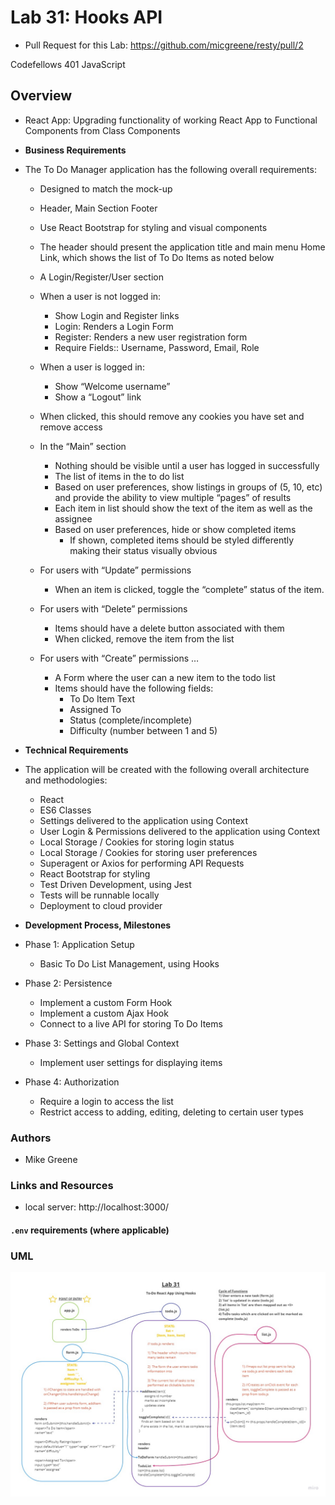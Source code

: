 # Lab 31: Hooks API

- Pull Request for this Lab: https://github.com/micgreene/resty/pull/2

Codefellows 401 JavaScript

## Overview

- React App: Upgrading functionality of working React App to Functional Components from Class Components

- **Business Requirements**

- The To Do Manager application has the following overall requirements:

  - Designed to match the mock-up
  - Header, Main Section Footer
  - Use React Bootstrap for styling and visual components
  - The header should present the application title and main menu Home Link, which shows the list of To Do Items as noted below
  
  - A Login/Register/User section
  - When a user is not logged in:
    - Show Login and Register links
    - Login: Renders a Login Form
    - Register: Renders a new user registration form
    - Require Fields:: Username, Password, Email, Role
  
  - When a user is logged in:
    - Show “Welcome username”
    - Show a “Logout” link
  - When clicked, this should remove any cookies you have set and remove access

  - In the “Main” section
    - Nothing should be visible until a user has logged in successfully
    - The list of items in the to do list
    - Based on user preferences, show listings in groups of (5, 10, etc) and provide the ability to view multiple “pages” of results
    - Each item in list should show the text of the item as well as the assignee
    - Based on user preferences, hide or show completed items
      - If shown, completed items should be styled differently making their status visually obvious

  - For users with “Update” permissions
    - When an item is clicked, toggle the “complete” status of the item.

  - For users with “Delete” permissions
    - Items should have a delete button associated with them
    - When clicked, remove the item from the list

  - For users with “Create” permissions …
    - A Form where the user can a new item to the todo list
    - Items should have the following fields:
      - To Do Item Text
      - Assigned To
      - Status (complete/incomplete)
      - Difficulty (number between 1 and 5)

- **Technical Requirements**

- The application will be created with the following overall architecture and methodologies:
  - React
  - ES6 Classes
  - Settings delivered to the application using Context
  - User Login & Permissions delivered to the application using Context
  - Local Storage / Cookies for storing login status
  - Local Storage / Cookies for storing user preferences
  - Superagent or Axios for performing API Requests
  - React Bootstrap for styling
  - Test Driven Development, using Jest
  - Tests will be runnable locally
  - Deployment to cloud provider

- **Development Process, Milestones**
- Phase 1: Application Setup
  - Basic To Do List Management, using Hooks

- Phase 2: Persistence
  - Implement a custom Form Hook
  - Implement a custom Ajax Hook
  - Connect to a live API for storing To Do Items

- Phase 3: Settings and Global Context
  - Implement user settings for displaying items

- Phase 4: Authorization
  - Require a login to access the list
  - Restrict access to adding, editing, deleting to certain user types

### Authors

- Mike Greene

### Links and Resources

- local server: http://localhost:3000/

#### `.env` requirements (where applicable)

### UML

![Whiteboard](./Lab31-ReactHooks.jpg)
